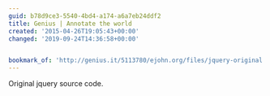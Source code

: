 ```yaml
---
guid: b78d9ce3-5540-4bd4-a174-a6a7eb24ddf2
title: Genius | Annotate the world
created: '2015-04-26T19:05:43+00:00'
changed: '2019-09-24T14:36:58+00:00'


bookmark_of: 'http://genius.it/5113780/ejohn.org/files/jquery-original.html'
---
```



Original jquery source code.
